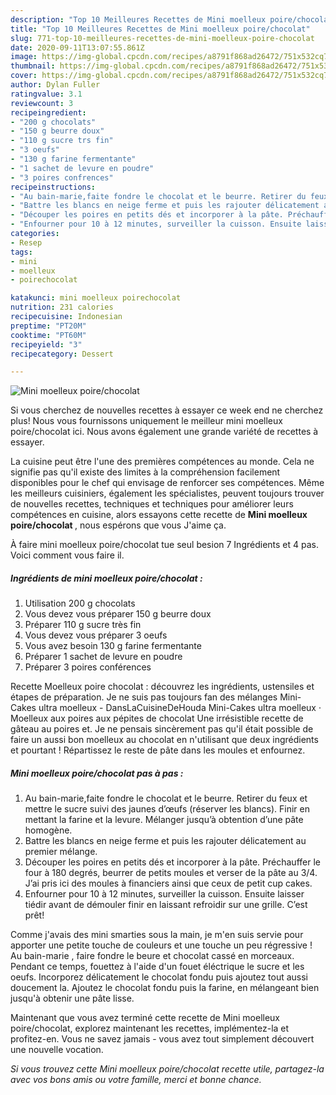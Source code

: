 ```yaml
---
description: "Top 10 Meilleures Recettes de Mini moelleux poire/chocolat"
title: "Top 10 Meilleures Recettes de Mini moelleux poire/chocolat"
slug: 771-top-10-meilleures-recettes-de-mini-moelleux-poire-chocolat
date: 2020-09-11T13:07:55.861Z
image: https://img-global.cpcdn.com/recipes/a8791f868ad26472/751x532cq70/mini-moelleux-poirechocolat-photo-principale-de-la-recette.jpg
thumbnail: https://img-global.cpcdn.com/recipes/a8791f868ad26472/751x532cq70/mini-moelleux-poirechocolat-photo-principale-de-la-recette.jpg
cover: https://img-global.cpcdn.com/recipes/a8791f868ad26472/751x532cq70/mini-moelleux-poirechocolat-photo-principale-de-la-recette.jpg
author: Dylan Fuller
ratingvalue: 3.1
reviewcount: 3
recipeingredient:
- "200 g chocolats"
- "150 g beurre doux"
- "110 g sucre trs fin"
- "3 oeufs"
- "130 g farine fermentante"
- "1 sachet de levure en poudre"
- "3 poires confrences"
recipeinstructions:
- "Au bain-marie,faite fondre le chocolat et le beurre. Retirer du feux et mettre le sucre suivi des jaunes d’œufs (réserver les blancs). Finir en mettant la farine et la levure. Mélanger jusqu’à obtention d’une pâte homogène."
- "Battre les blancs en neige ferme et puis les rajouter délicatement au premier mélange."
- "Découper les poires en petits dés et incorporer à la pâte. Préchauffer le four à 180 degrés, beurrer de petits moules et verser de la pâte au 3/4. J’ai pris ici des moules à financiers ainsi que ceux de petit cup cakes."
- "Enfourner pour 10 à 12 minutes, surveiller la cuisson. Ensuite laisser tiédir avant de démouler finir en laissant refroidir sur une grille. C’est prêt!"
categories:
- Resep
tags:
- mini
- moelleux
- poirechocolat

katakunci: mini moelleux poirechocolat 
nutrition: 231 calories
recipecuisine: Indonesian
preptime: "PT20M"
cooktime: "PT60M"
recipeyield: "3"
recipecategory: Dessert

---
```



![Mini moelleux poire/chocolat](https://img-global.cpcdn.com/recipes/a8791f868ad26472/751x532cq70/mini-moelleux-poirechocolat-photo-principale-de-la-recette.jpg)

Si vous cherchez de nouvelles recettes à essayer ce week end ne cherchez plus! Nous vous fournissons uniquement le meilleur mini moelleux poire/chocolat ici. Nous avons également une grande variété de recettes à essayer.

La cuisine peut être l'une des premières compétences au monde. Cela ne signifie pas qu'il existe des limites à la compréhension facilement disponibles pour le chef qui envisage de renforcer ses compétences. Même les meilleurs cuisiniers, également les spécialistes, peuvent toujours trouver de nouvelles recettes, techniques et techniques pour améliorer leurs compétences en cuisine, alors essayons cette recette de <strong> Mini moelleux poire/chocolat </strong>, nous espérons que vous J'aime ça.

<!--inarticleads1-->

À faire mini moelleux poire/chocolat tue seul besion 7 Ingrédients et 4 pas. Voici comment vous faire il.

##### Ingrédients de mini moelleux poire/chocolat :

1. Utilisation 200 g chocolats
1. Vous devez vous préparer 150 g beurre doux
1. Préparer 110 g sucre très fin
1. Vous devez vous préparer 3 oeufs
1. Vous avez besoin 130 g farine fermentante
1. Préparer 1 sachet de levure en poudre
1. Préparer 3 poires conférences


Recette Moelleux poire chocolat : découvrez les ingrédients, ustensiles et étapes de préparation. Je ne suis pas toujours fan des mélanges Mini-Cakes ultra moelleux - DansLaCuisineDeHouda Mini-Cakes ultra moelleux · Moelleux aux poires aux pépites de chocolat Une irrésistible recette de gâteau au poires et. Je ne pensais sincèrement pas qu&#39;il était possible de faire un aussi bon moelleux au chocolat en n&#39;utilisant que deux ingrédients et pourtant ! Répartissez le reste de pâte dans les moules et enfournez. 

<!--inarticleads2-->

##### Mini moelleux poire/chocolat pas à pas :

1. Au bain-marie,faite fondre le chocolat et le beurre. Retirer du feux et mettre le sucre suivi des jaunes d’œufs (réserver les blancs). Finir en mettant la farine et la levure. Mélanger jusqu’à obtention d’une pâte homogène.
1. Battre les blancs en neige ferme et puis les rajouter délicatement au premier mélange.
1. Découper les poires en petits dés et incorporer à la pâte. Préchauffer le four à 180 degrés, beurrer de petits moules et verser de la pâte au 3/4. J’ai pris ici des moules à financiers ainsi que ceux de petit cup cakes.
1. Enfourner pour 10 à 12 minutes, surveiller la cuisson. Ensuite laisser tiédir avant de démouler finir en laissant refroidir sur une grille. C’est prêt!


Comme j&#39;avais des mini smarties sous la main, je m&#39;en suis servie pour apporter une petite touche de couleurs et une touche un peu régressive ! Au bain-marie , faire fondre le beure et chocolat cassé en morceaux. Pendant ce temps, fouettez à l&#39;aide d&#39;un fouet éléctrique le sucre et les oeufs. Incorporez délicatement le chocolat fondu puis ajoutez tout aussi doucement la. Ajoutez le chocolat fondu puis la farine, en mélangeant bien jusqu&#39;à obtenir une pâte lisse. 

<!--inarticleads1-->

<p>
Maintenant que vous avez terminé cette recette de Mini moelleux poire/chocolat, explorez maintenant les recettes, implémentez-la et profitez-en. Vous ne savez jamais - vous avez tout simplement découvert une nouvelle vocation.
</p>

<p>
<i>Si vous trouvez cette Mini moelleux poire/chocolat recette utile, partagez-la avec vos bons amis ou votre famille, merci et bonne chance.</i>
</p>
